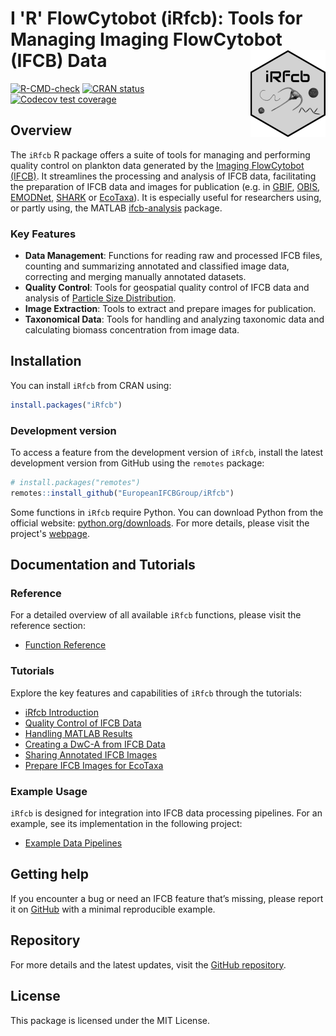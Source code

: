 # I 'R' FlowCytobot (iRfcb): Tools for Managing Imaging FlowCytobot (IFCB) Data <a href="https://europeanifcbgroup.github.io/iRfcb/"><img src="man/figures/logo.png" align="right" height="139" alt="iRfcb website" /></a>

[![R-CMD-check](https://github.com/EuropeanIFCBGroup/iRfcb/actions/workflows/r-cmd-check.yml/badge.svg?event=push)](https://github.com/EuropeanIFCBGroup/iRfcb/actions/workflows/r-cmd-check.yml)
[![CRAN status](https://www.r-pkg.org/badges/version/iRfcb)](https://CRAN.R-project.org/package=iRfcb)
[![Codecov test coverage](https://codecov.io/gh/EuropeanIFCBGroup/iRfcb/branch/main/graph/badge.svg)](https://app.codecov.io/gh/EuropeanIFCBGroup/iRfcb?branch=main)

## Overview

The `iRfcb` R package offers a suite of tools for managing and performing quality control on plankton data generated by the [Imaging FlowCytobot (IFCB)](https://mclanelabs.com/imaging-flowcytobot/). It streamlines the processing and analysis of IFCB data, facilitating the preparation of IFCB data and images for publication (e.g. in [GBIF](https://www.gbif.org/ipt), [OBIS](https://obis.org/), [EMODNet](https://emodnet.ec.europa.eu/en), [SHARK](https://shark.smhi.se/) or [EcoTaxa](https://ecotaxa.obs-vlfr.fr)). It is especially useful for researchers using, or partly using, the MATLAB [ifcb-analysis](https://github.com/hsosik/ifcb-analysis) package.

### Key Features

- **Data Management**: Functions for reading raw and processed IFCB files, counting and summarizing annotated and classified image data, correcting and merging manually annotated datasets.
- **Quality Control**: Tools for geospatial quality control of IFCB data and analysis of [Particle Size Distribution](https://github.com/kudelalab/PSD).
- **Image Extraction**: Tools to extract and prepare images for publication.
- **Taxonomical Data**: Tools for handling and analyzing taxonomic data and calculating biomass concentration from image data.

## Installation

You can install `iRfcb` from CRAN using:

```r
install.packages("iRfcb")
```

### Development version

To access a feature from the development version of `iRfcb`, install the latest development version from GitHub using the `remotes` package:

```r
# install.packages("remotes")
remotes::install_github("EuropeanIFCBGroup/iRfcb")
```

Some functions in `iRfcb` require Python. You can download Python from the official website: [python.org/downloads](https://www.python.org/downloads/). For more details, please visit the project's [webpage](https://europeanifcbgroup.github.io/iRfcb/).

## Documentation and Tutorials

### Reference

For a detailed overview of all available `iRfcb` functions, please visit the reference section:

- [Function Reference](https://europeanifcbgroup.github.io/iRfcb/reference/index.html)

### Tutorials

Explore the key features and capabilities of `iRfcb` through the tutorials:

- [iRfcb Introduction](https://europeanifcbgroup.github.io/iRfcb/articles/a-general-tutorial.html)
- [Quality Control of IFCB Data](https://europeanifcbgroup.github.io/iRfcb/articles/qc-tutorial.html)
- [Handling MATLAB Results](https://europeanifcbgroup.github.io/iRfcb/articles/matlab-tutorial.html)
- [Creating a DwC-A from IFCB Data](https://europeanifcbgroup.github.io/iRfcb/articles/dwca-tutorial.html)
- [Sharing Annotated IFCB Images](https://europeanifcbgroup.github.io/iRfcb/articles/image-export-tutorial.html)
- [Prepare IFCB Images for EcoTaxa](https://europeanifcbgroup.github.io/iRfcb/articles/ecotaxa-tutorial.html)

### Example Usage

`iRfcb` is designed for integration into IFCB data processing pipelines. For an example, see its implementation in the following project:

- [Example Data Pipelines](https://github.com/nodc-sweden/ifcb-data-pipeline)

## Getting help

If you encounter a bug or need an IFCB feature that’s missing, please report it on [GitHub](https://github.com/EuropeanIFCBGroup/iRfcb/issues) with a minimal reproducible example.

## Repository

For more details and the latest updates, visit the [GitHub repository](https://github.com/EuropeanIFCBGroup/iRfcb).

## License

This package is licensed under the MIT License.
